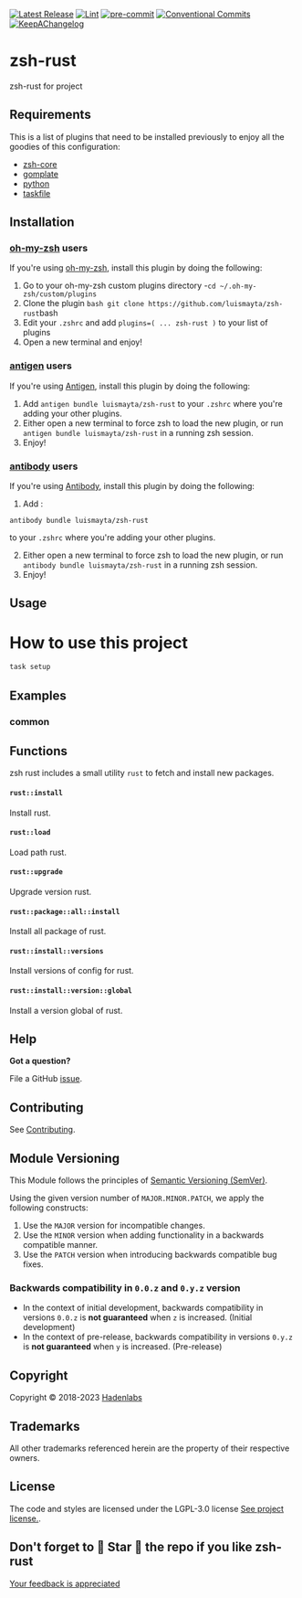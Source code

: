 <!--


  ** DO NOT EDIT THIS FILE
  **
  ** 1) Make all changes to `provision/generator/README.yaml`
  ** 2) Run`task readme` to rebuild this file.
  **
  ** (We maintain HUNDREDS of open source projects. This is how we maintain our sanity.)
  **


  -->

[![Latest Release](https://img.shields.io/github/release/luismayta/zsh-rust)](https://github.com/luismayta/zsh-rust/releases) [![Lint](https://img.shields.io/github/workflow/status/luismayta/zsh-rust/lint-code)](https://github.com/luismayta/zsh-rust/actions?workflow=lint-code) [![pre-commit](https://img.shields.io/badge/pre--commit-enabled-brightgreen?logo=pre-commit&logoColor=white)](https://github.com/pre-commit/pre-commit) [![Conventional Commits](https://img.shields.io/badge/Conventional%20Commits-1.0.0-yellow)](https://conventionalcommits.org) [![KeepAChangelog](https://img.shields.io/badge/changelog-Keep%20a%20Changelog%20v1.0.0-orange)](https://keepachangelog.com)

# zsh-rust

zsh-rust for project

## Requirements

This is a list of plugins that need to be installed previously to enjoy all the goodies of this configuration:

- [zsh-core](https://github.com/hadenlabs/zsh-core)
- [gomplate](https://github.com/hairyhenderson/gomplate)
- [python](https://www.python.org)
- [taskfile](https://github.com/go-task/task)

## Installation

<!-- Space: Projects -->
<!-- Parent: ZshRust -->
<!-- Title: Installation Oh-My-Zsh Project -->
<!-- Label: Project -->
<!-- Label: Project -->
<!-- Label: Installation -->
<!-- Label: Oh-My-Zsh -->
<!-- Include: docs/disclaimer.md -->
<!-- Include: ac:toc -->

### [oh-my-zsh](https://github.com/ohmyzsh/ohmyzsh) users

If you're using [oh-my-zsh](https://github.com/ohmyzsh/ohmyzsh), install this plugin by doing the following:

1.  Go to your oh-my-zsh custom plugins directory -`cd ~/.oh-my-zsh/custom/plugins`
2.  Clone the plugin `bash git clone https://github.com/luismayta/zsh-rust`bash
3.  Edit your `.zshrc` and add `plugins=( ... zsh-rust )` to your list of plugins
4.  Open a new terminal and enjoy!
    <!-- Space: Projects -->
    <!-- Parent: ZshRust -->
    <!-- Title: Installation Antigen Project -->
    <!-- Label: Project -->
    <!-- Label: Project -->
    <!-- Label: Installation -->
    <!-- Label: Antigen -->
    <!-- Include: docs/disclaimer.md -->
    <!-- Include: ac:toc -->

### [antigen](https://github.com/zsh-users/antigen) users

If you're using [Antigen](https://github.com/zsh-users/antigen), install this plugin by doing the following:

1.  Add `antigen bundle luismayta/zsh-rust` to your `.zshrc` where you're adding your other plugins.
2.  Either open a new terminal to force zsh to load the new plugin, or run `antigen bundle luismayta/zsh-rust` in a running zsh session.
3.  Enjoy!
    <!-- Space: Projects -->
    <!-- Parent: ZshRust -->
    <!-- Title: Installation Antibody Project -->
    <!-- Label: Project -->
    <!-- Label: Project -->
    <!-- Label: Installation -->
    <!-- Include: docs/disclaimer.md -->
    <!-- Include: ac:toc -->

### [antibody](https://github.com/getantibody/antibody) users

If you're using [Antibody](https://github.com/getantibody/antibody), install this plugin by doing the following:

1.  Add :

```{.sourceCode .bash}
antibody bundle luismayta/zsh-rust
```

to your `.zshrc` where you're adding your other plugins.

2.  Either open a new terminal to force zsh to load the new plugin, or run `antibody bundle luismayta/zsh-rust` in a running zsh session.
3.  Enjoy!

## Usage

# How to use this project

```bash
task setup
```

## Examples

<!-- Space: Projects -->
<!-- Parent: ZshRust -->
<!-- Title: Examples Project -->
<!-- Label: Examples -->
<!-- Include: ./../disclaimer.md -->
<!-- Include: ac:toc -->

### common

 <!-- Space: Projects -->
<!-- Parent: ZshRust -->
<!-- Title: Functions -->
<!-- Label: Functions -->
<!-- Include: docs/disclaimer.md -->
<!-- Include: ac:toc -->

## Functions

zsh rust includes a small utility `rust` to fetch and install new packages.

#### `rust::install`

Install rust.

#### `rust::load`

Load path rust.

#### `rust::upgrade`

Upgrade version rust.

#### `rust::package::all::install`

Install all package of rust.

#### `rust::install::versions`

Install versions of config for rust.

#### `rust::install::version::global`

Install a version global of rust.

## Help

**Got a question?**

File a GitHub [issue](https://github.com/luismayta/zsh-rust/issues).

## Contributing

See [Contributing](./docs/contributing.md).

## Module Versioning

This Module follows the principles of [Semantic Versioning (SemVer)](https://semver.org/).

Using the given version number of `MAJOR.MINOR.PATCH`, we apply the following constructs:

1. Use the `MAJOR` version for incompatible changes.
1. Use the `MINOR` version when adding functionality in a backwards compatible manner.
1. Use the `PATCH` version when introducing backwards compatible bug fixes.

### Backwards compatibility in `0.0.z` and `0.y.z` version

- In the context of initial development, backwards compatibility in versions `0.0.z` is **not guaranteed** when `z` is increased. (Initial development)
- In the context of pre-release, backwards compatibility in versions `0.y.z` is **not guaranteed** when `y` is increased. (Pre-release)

## Copyright

Copyright © 2018-2023 [Hadenlabs](https://hadenlabs.com)

## Trademarks

All other trademarks referenced herein are the property of their respective owners.

## License

The code and styles are licensed under the LGPL-3.0 license [See project license.](LICENSE).

## Don't forget to 🌟 Star 🌟 the repo if you like zsh-rust

[Your feedback is appreciated](https://github.com/luismayta/zsh-rust/issues)

